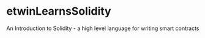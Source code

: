 # etwinLearnsSolidity
An Introduction to Solidity - a high level language for writing smart contracts

